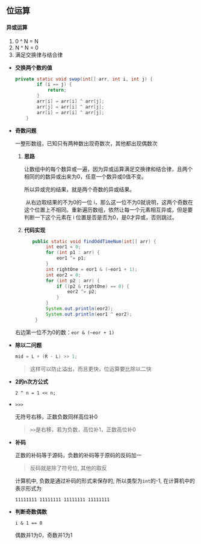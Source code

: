 ## 位运算

#### 异或运算

1. 0 ^ N = N
2. N ^ N = 0
3. 满足交换律与结合律

* **交换两个数的值**

  ```java
  private static void swap(int[] arr, int i, int j) {
          if (i == j) {
              return;
          }
          arr[i] = arr[i] ^ arr[j];
          arr[j] = arr[i] ^ arr[j];
          arr[i] = arr[i] ^ arr[j];
      }
  ```

* **奇数问题**

  一整形数组，已知只有两种数出现奇数次，其他都出现偶数次

  1. **思路**

     ​	让数组中的每个数异或一遍，因为异或运算满足交换律和结合律，且两个相同的的数异或出来为0，任意一个数异或0值不变。

     所以异或完的结果，就是两个奇数的异或结果。

     ​	从右边取结果的不为0的一位 i，那么这一位不为0就说明，这两个奇数在这个位置上不相同。重新遍历数组，依然让每一个元素相互异或，但是要判断一下这个元素在 i 位置是否是否为0，是0才异或，否则跳过。

  2. **代码实现**

     ```java
     	public static void findOddTimeNum(int[] arr) {
             int eor1 = 0;
             for (int p1 : arr) {
                 eor1 ^= p1;
             }
             int rightOne = eor1 & (~eor1 + 1);
             int eor2 = 0;
             for (int p2 : arr) {
                 if ((p2 & rightOne) == 0) {
                     eor2 ^= p2;
                 }
             }
             System.out.println(eor2);
             System.out.println(eor1 ^ eor2);
         }
     ```

  右边第一位不为0的数：```eor & (~eor + 1)```

  

* **除以二问题**

  ```JAVA
  mid = L + (R - L) >> 1;
  ```

  > 这样可以防止溢出，而且更快，位运算要比除以二快
  
* **2的n次方公式**

  ```2 ^ n = 1 << n;```
  
* `>>>`

  无符号右移，正数负数同样高位补0

  >  `>>`是右移，若为负数，高位补1，正数高位补0

* **补码**

  正数的补码等于源码，负数的补码等于原码的反码加一

  > 反码就是除了符号位, 其他的取反

  计算机中, 负数是通过补码的形式来保存的, 所以类型为`int`的-1, 在计算机中的表示形式为

  `11111111 11111111 11111111 11111111`
  
* **判断奇数偶数**

  `i & 1 == 0` 

  偶数并1为0，奇数并1为1
